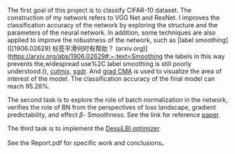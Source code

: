 The first goal of this project is to classify CIFAR-10 dataset. The construction of my network refers to VGG Net and ResNet. I improves the classification accuracy of the network by exploring the structure and the parameters of the neural network. In addition, some techniques are also applied to improve the robustness of the network, such as [label smoothing]([[1906.02629\] 标签平滑何时有帮助？ (arxiv.org)](https://arxiv.org/abs/1906.02629#:~:text=Smoothing the labels in this way prevents the,widespread use%2C label smoothing is still poorly understood.)), [cutmix](https://arxiv.org/abs/1905.04899), [sgdr](https://arxiv.org/abs/1608.03983). And [grad CMA](https://arxiv.org/abs/1610.02391) is used to visualize the area of interest of the model. The classification accuracy of the final model can reach 95.28%.

The second task is to explore the role of batch normalization in the network, verifies the role of BN from the perspectives of loss landscape, gradient predictability, and effect $\beta$- Smoothness. See the link for reference [paper](https://arxiv.org/abs/1805.11604).

The third task is to implement the [DessiLBI optimizer](https://arxiv.org/abs/2007.02010).

See the Report.pdf for specific work and conclusions。